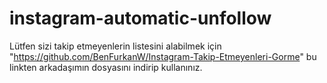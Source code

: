 # instagram-automatic-unfollow
Lütfen sizi takip etmeyenlerin listesini alabilmek için "https://github.com/BenFurkanW/Instagram-Takip-Etmeyenleri-Gorme" bu linkten arkadaşımın dosyasını indirip kullanınız.
